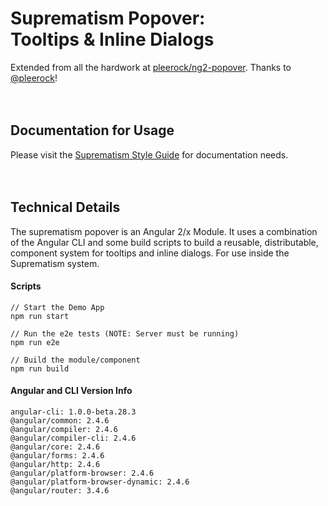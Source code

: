 # Suprematism Popover: <br>Tooltips &amp; Inline Dialogs
Extended from all the hardwork at [pleerock/ng2-popover](https://github.com/pleerock/ng2-popover). Thanks to [@pleerock](https://github.com/pleerock)!
<br>
<br>
<br>

## Documentation for Usage
Please visit the [Suprematism Style Guide](https://cinbcuniversal.github.io/suprematism-style-guide/) for documentation needs.
<br>
<br>
<br>

## Technical Details
The suprematism popover is an Angular 2/x Module. It uses a combination of the Angular CLI and some build scripts to build a reusable, distributable, component system for tooltips and inline dialogs. For use inside the Suprematism system.

#### Scripts
```
// Start the Demo App
npm run start

// Run the e2e tests (NOTE: Server must be running)
npm run e2e

// Build the module/component 
npm run build
``` 

#### Angular and CLI Version Info
```
angular-cli: 1.0.0-beta.28.3
@angular/common: 2.4.6
@angular/compiler: 2.4.6
@angular/compiler-cli: 2.4.6
@angular/core: 2.4.6
@angular/forms: 2.4.6
@angular/http: 2.4.6
@angular/platform-browser: 2.4.6
@angular/platform-browser-dynamic: 2.4.6
@angular/router: 3.4.6
```
